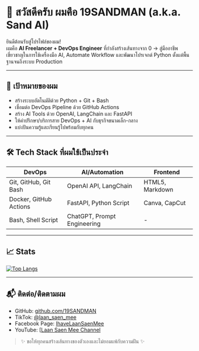 # 👋 สวัสดีครับ ผมคือ 19SANDMAN (a.k.a. Sand AI)

ยินดีต้อนรับสู่โปรไฟล์ของผม!  
ผมคือ **AI Freelancer + DevOps Engineer** ที่กำลังสร้างเส้นทางจาก 0 → สู่มืออาชีพ  
เชี่ยวชาญในการใช้เครื่องมือ AI, Automate Workflow และพัฒนาโปรเจกต์ Python ตั้งแต่พื้นฐานจนถึงระบบ Production

---

## 🚀 เป้าหมายของผม

- สร้างระบบอัตโนมัติด้วย Python + Git + Bash
- เชื่อมต่อ DevOps Pipeline ด้วย GitHub Actions
- สร้าง AI Tools ด้วย OpenAI, LangChain และ FastAPI
- ให้คำปรึกษา/บริการสาย DevOps + AI กับธุรกิจขนาดเล็ก-กลาง
- แบ่งปันความรู้และเรียนรู้ไปพร้อมกับทุกคน

---

## 🛠️ Tech Stack ที่ผมใช้เป็นประจำ

| DevOps | AI/Automation | Frontend |
|--------|----------------|-----------|
| Git, GitHub, Git Bash | OpenAI API, LangChain | HTML5, Markdown |
| Docker, GitHub Actions | FastAPI, Python Script | Canva, CapCut |
| Bash, Shell Script | ChatGPT, Prompt Engineering | -

---

## 📈 Stats

[![Top Langs](https://github-readme-stats.vercel.app/api/top-langs/?username=19SANDMAN&layout=compact)](https://github.com/19SANDMAN)

---

## 📬 ติดต่อ/ติดตามผม

- GitHub: [github.com/19SANDMAN](https://github.com/19SANDMAN)
- TikTok: [@laan_saen_mee](https://www.tiktok.com/@laan_saen_mee)
- Facebook Page: [IhaveLaanSaenMee](https://www.facebook.com/IhaveLaanSaenMee/)
- YouTube: [[Laan Saen Mee Channel](https://www.youtube.com/@laansaenmeechannal3136)

> ✨ ขอให้ทุกคนสร้างเส้นทางของตัวเองและไม่ยอมแพ้กับความฝัน ✨

